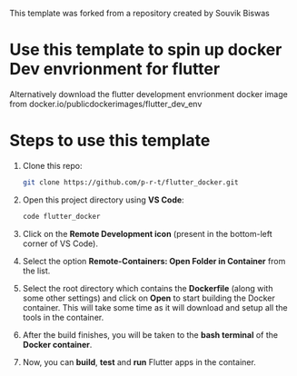 This template was forked from a repository created by Souvik Biswas

# Use this template to spin up docker Dev envrionment for flutter
Alternatively download the flutter development envrionment docker image from docker.io/publicdockerimages/flutter_dev_env

# Steps to use this template

1. Clone this repo:
   ```bash
   git clone https://github.com/p-r-t/flutter_docker.git
   ```

2. Open this project directory using **VS Code**:
   ```bash
   code flutter_docker
   ```

3. Click on the **Remote Development icon** (present in the bottom-left corner of VS Code).

4. Select the option **Remote-Containers: Open Folder in Container** from the list.

5. Select the root directory which contains the **Dockerfile** (along with some other settings) and click on **Open** to start building the Docker container. This will take some time as it will download and setup all the tools in the container.

6. After the build finishes, you will be taken to the **bash terminal** of the **Docker container**.

7. Now, you can **build**, **test** and **run** Flutter apps in the container.

